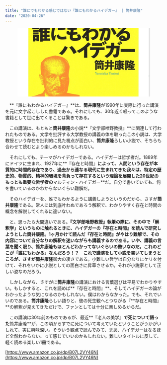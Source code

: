 ```yaml
---
title: "誰にでもわかる感じではない『誰にもわかるハイデガー』 | 筒井康隆"
date: "2020-04-26"
---
```


<figure>

![](assets/nd12c106c17a4_a45564a1f24db4f84e0e9d9c7b488b7a.jpg)

</figure>

　**『誰にもわかるハイデガー』**は、**筒井康隆**が1990年に実際に行った講演を元に文字起こしした書籍である。それにしても、30年近く経ってこのような書籍として世に出てくることは驚きである。

　この講演は、もともと**筒井康隆**の小説**『文学部唯野教授』**に関連して行われたものである。文学を批評する大学教授の講義の体を取ったこの小説は、大学教授という存在を批判的に見た視点が面白い、**筒井康隆**らしい小説で、そちらも合わせて読むとより楽しめるのかもしれない。

　それにしても、テーマがハイデガーである。ハイデガーは哲学者だ。1889年にドイツに生まれ、1927年に**『存在と時間』**によって、人間という存在が本質的に時間的存在であり、過去から連なる現代に生まれてきた我々は、特定の歴史的、物質的、精神的環境を背負って存在するという理論を展開した20世紀のもっとも重要な哲学者の**マルティン・ハイデガー**だ。自分で書いていても、何を書いているのかわからないぐらい難解だ。

　そのハイデガーを、誰でもわかるように講義しようというのだから、さすが**筒井康隆**である。常人には到底叶わぬであろう解釈で、わかりやすく存在と時間の概念を解説してくれるに違いない。

　と、思ったら大間違いである。**『文学部唯野教授』**執筆の際に、その中で「解釈学」というものに触れるときに、ハイデガーの**『存在と時間』**を読んで研究しようとした筒井康隆。1ヶ月かけて読んだ**『存在と時間』**がやはり難解で、その内容について自分なりの解釈を迷いながらも講義するのである。いや、講義の言葉を聞く限り、**筒井康隆**もほとんどわかってないぐらいの勢いなのだ。これのどこが「誰にもわかる」なんだろう！？　これで講演をして小説を書いてしまうところが、さすが**筒井康隆**御大の凄さである。小難しい哲学は自分なりにケリを付けて、それをいかに小説としての面白さに昇華させるか。それが小説家として正しい姿なのだろう。

　しかしながら、さすがに**筒井康隆**の講演における言葉選びは平易でわかりやすい。もしかすると、これを読めば**『存在と時間』**、そしてハイデガーの論がわかったような気になるのかもしれない。僕はわからなかった。でも、それでいいのである。**筒井康隆**らしい語りと、彼の死生観へとつながる『**存在と時間』**の解釈が見えてきただけで、ファンとしては十分に楽しめるからだ。

　この講演は30年前のものであるが、最近**『老人の美学』**で死について語った**筒井康隆**が、この頃からすでに死について考えていたということがうかがいしれて、実に興味深い。そういう観点で読んでみて、まあ、ハイデガーはなるほど全然わからない、って感じでいいのかもしれない。難しいタイトルに反して、軽く読める楽しい1冊である。

[https://www.amazon.co.jp/dp/B07L2VY46N](https://www.amazon.co.jp/dp/B07L2VY46N)
